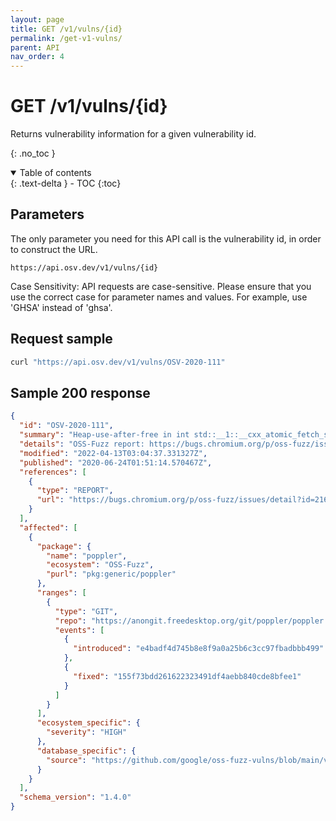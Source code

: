 ```yaml
---
layout: page
title: GET /v1/vulns/{id}
permalink: /get-v1-vulns/
parent: API
nav_order: 4
---
```

# GET /v1/vulns/{id}
Returns vulnerability information for a given vulnerability id. 

{: .no_toc }

<details open markdown="block">
  <summary>
    Table of contents
  </summary>
  {: .text-delta }
- TOC
{:toc}
</details>

## Parameters

The only parameter you need for this API call is the vulnerability id, in order to construct the URL. 

`https://api.osv.dev/v1/vulns/{id}`

Case Sensitivity: API requests are case-sensitive. Please ensure that you use the correct case for parameter names and values. For example, use 'GHSA' instead of 'ghsa'.

## Request sample

```bash
curl "https://api.osv.dev/v1/vulns/OSV-2020-111"
```

## Sample 200 response
```json
{
  "id": "OSV-2020-111",
  "summary": "Heap-use-after-free in int std::__1::__cxx_atomic_fetch_sub<int>",
  "details": "OSS-Fuzz report: https://bugs.chromium.org/p/oss-fuzz/issues/detail?id=21604\n\n```\nCrash type: Heap-use-after-free WRITE 4\nCrash state:\nint std::__1::__cxx_atomic_fetch_sub<int>\nstd::__1::__atomic_base<int, true>::operator--\nObject::free\n```\n",
  "modified": "2022-04-13T03:04:37.331327Z",
  "published": "2020-06-24T01:51:14.570467Z",
  "references": [
    {
      "type": "REPORT",
      "url": "https://bugs.chromium.org/p/oss-fuzz/issues/detail?id=21604"
    }
  ],
  "affected": [
    {
      "package": {
        "name": "poppler",
        "ecosystem": "OSS-Fuzz",
        "purl": "pkg:generic/poppler"
      },
      "ranges": [
        {
          "type": "GIT",
          "repo": "https://anongit.freedesktop.org/git/poppler/poppler.git",
          "events": [
            {
              "introduced": "e4badf4d745b8e8f9a0a25b6c3cc97fbadbbb499"
            },
            {
              "fixed": "155f73bdd261622323491df4aebb840cde8bfee1"
            }
          ]
        }
      ],
      "ecosystem_specific": {
        "severity": "HIGH"
      },
      "database_specific": {
        "source": "https://github.com/google/oss-fuzz-vulns/blob/main/vulns/poppler/OSV-2020-111.yaml"
      }
    }
  ],
  "schema_version": "1.4.0"
}
```